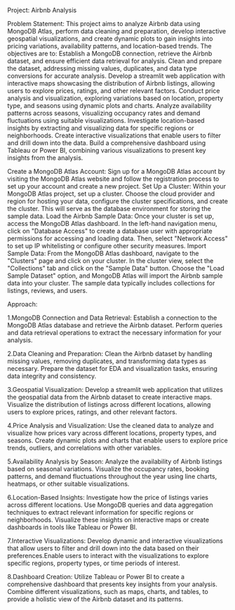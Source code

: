 Project: Airbnb Analysis

Problem Statement: This project aims to analyze Airbnb data using MongoDB Atlas, perform data cleaning and preparation, develop interactive geospatial visualizations, and create dynamic plots to gain insights into pricing variations, availability patterns, and location-based trends. The objectives are to: Establish a MongoDB connection, retrieve the Airbnb dataset, and ensure efficient data retrieval for analysis. Clean and prepare the dataset, addressing missing values, duplicates, and data type conversions for accurate analysis. Develop a streamlit web application with interactive maps showcasing the distribution of Airbnb listings, allowing users to explore prices, ratings, and other relevant factors. Conduct price analysis and visualization, exploring variations based on location, property type, and seasons using dynamic plots and charts. Analyze availability patterns across seasons, visualizing occupancy rates and demand fluctuations using suitable visualizations. Investigate location-based insights by extracting and visualizing data for specific regions or neighborhoods. Create interactive visualizations that enable users to filter and drill down into the data. Build a comprehensive dashboard using Tableau or Power BI, combining various visualizations to present key insights from the analysis.

Create a MongoDB Atlas Account: Sign up for a MongoDB Atlas account by visiting the MongoDB Atlas website and follow the registration process to set up your account and create a new project. Set Up a Cluster: Within your MongoDB Atlas project, set up a cluster. Choose the cloud provider and region for hosting your data, configure the cluster specifications, and create the cluster. This will serve as the database environment for storing the sample data. Load the Airbnb Sample Data: Once your cluster is set up, access the MongoDB Atlas dashboard. In the left-hand navigation menu, click on "Database Access" to create a database user with appropriate permissions for accessing and loading data. Then, select "Network Access" to set up IP whitelisting or configure other security measures. Import Sample Data: From the MongoDB Atlas dashboard, navigate to the "Clusters" page and click on your cluster. In the cluster view, select the "Collections" tab and click on the "Sample Data" button. Choose the "Load Sample Dataset" option, and MongoDB Atlas will import the Airbnb sample data into your cluster. The sample data typically includes collections for listings, reviews, and users.

Approach:

  1.MongoDB Connection and Data Retrieval: Establish a connection to the MongoDB Atlas database and retrieve the Airbnb dataset. Perform queries and data retrieval 
    operations to extract the necessary information for your analysis.
    
  2.Data Cleaning and Preparation: Clean the Airbnb dataset by handling missing values, removing duplicates, and transforming data types as necessary. Prepare the 
    dataset for EDA and visualization tasks, ensuring data integrity and consistency.
    
  3.Geospatial Visualization: Develop a streamlit web application that utilizes the geospatial data from the Airbnb dataset to create interactive maps. Visualize 
    the distribution of listings across different locations, allowing users to explore prices, ratings, and other relevant factors.
    
  4.Price Analysis and Visualization: Use the cleaned data to analyze and visualize how prices vary across different locations, property types, and seasons. Create 
    dynamic plots and charts that enable users to explore price trends, outliers, and correlations with other variables.
    
  5.Availability Analysis by Season: Analyze the availability of Airbnb listings based on seasonal variations. Visualize the occupancy rates, booking patterns, and 
    demand fluctuations throughout the year using line charts, heatmaps, or other suitable visualizations.
    
  6.Location-Based Insights: Investigate how the price of listings varies across different locations. Use MongoDB queries and data aggregation techniques to 
    extract relevant information for specific regions or neighborhoods. Visualize these insights on interactive maps or create dashboards in tools like Tableau or 
    Power BI.
    
  7.Interactive Visualizations: Develop dynamic and interactive visualizations that allow users to filter and drill down into the data based on their 
    preferences.Enable users to interact with the visualizations to explore specific regions, property types, or time periods of interest.

  8.Dashboard Creation: Utilize Tableau or Power BI to create a comprehensive dashboard that presents key insights from your analysis. Combine different 
    visualizations, such as maps, charts, and tables, to provide a holistic view of the Airbnb dataset and its patterns.
